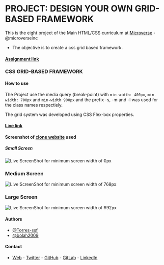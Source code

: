 # PROJECT: DESIGN YOUR OWN GRID-BASED FRAMEWORK

This is the eight project of the Main HTML/CSS curriculum at [Microverse](https://www.microverse.org/) - @microverseinc

- The objective is to create a css grid based framework.

#### [Assignment link](https://www.theodinproject.com/courses/html5-and-css3/lessons/design-your-own-grid-based-framework)

### CSS GRID-BASED FRAMEWORK

#### How to use

The Project use the media query (break-point) with `min-width: 400px`, `min-width: 700px` and `min-width 900px` and the prefix -s, -m and -l was used for the class names respectiely.

The grid system was developed using CSS Flex-box properties.

#### [Live link](https://raw.githack.com/bolah2009/CSS-Grid-Based-Framework/dev/docs/index.html)

#### Screenshot of [clone website](https://www.theodinproject.com/courses/html5-and-css3/lessons/design-your-own-grid-based-framework) used

##### Small Screen

![Live ScreenShot for minimum screen width of 0px](https://res.cloudinary.com/bolaah/image/upload/v1556126659/github-microverse-project/css-grid-based/Grid-Based-Framework-s.png)

### Medium Screen

![Live ScreenShot for minimum screen width of 768px](https://res.cloudinary.com/bolaah/image/upload/v1556126661/github-microverse-project/css-grid-based/Grid-Based-Framework-m.png)

### Large Screen

![Live ScreenShot for minimum screen width of 992px](https://res.cloudinary.com/bolaah/image/upload/v1556126663/github-microverse-project/css-grid-based/Grid-Based-Framework-l.png)

#### Authors

- [@Torres-ssf](https://github.com/Torres-ssf)
- [@bolah2009](https://github.com/bolah2009/)

#### Contact

- [Web](https://bolabuari.com/) - [Twitter](https://twitter.com/bolah2009) - [GitHub](https://github.com/bolah2009/) - [GitLab](https://gitlab.com/bolah2009/) - [LinkedIn](https://www.linkedin.com/in/bolah2009/)
